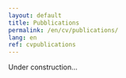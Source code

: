 ```yaml
---
layout: default
title: Pubblications
permalink: /en/cv/publications/
lang: en
ref: cvpublications
---
```


Under construction...